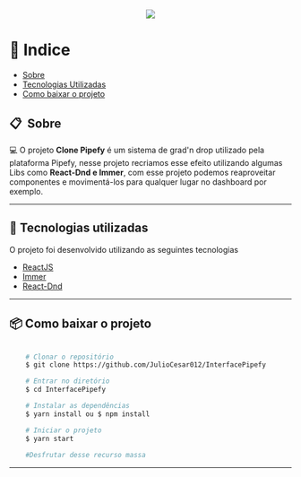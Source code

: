 <h1 align="center">
    <img src="/Pipefy.gif">
</h1>

# 📄 Indice

- [Sobre](#-sobre)
- [Tecnologias Utilizadas](#-tecnologias-utilizadas)
- [Como baixar o projeto](#-como-baixar-o-projeto)

## 📋&nbsp; Sobre

💻 O projeto **Clone Pipefy** é um sistema de grad'n drop utilizado pela plataforma Pipefy, nesse projeto recriamos esse efeito utilizando algumas Libs como **React-Dnd e Immer**, com esse projeto podemos reaproveitar componentes e movimentá-los para qualquer lugar no dashboard por exemplo.

---

## 🚀 Tecnologias utilizadas

O projeto foi desenvolvido utilizando as seguintes tecnologias

- [ReactJS](https://reactjs.org)
- [Immer](https://github.com/immerjs/immer)
- [React-Dnd](https://github.com/react-dnd/react-dnd)

---

## 📦 Como baixar o projeto

```bash

    # Clonar o repositório
    $ git clone https://github.com/JulioCesar012/InterfacePipefy

    # Entrar no diretório
    $ cd InterfacePipefy

    # Instalar as dependências
    $ yarn install ou $ npm install

    # Iniciar o projeto
    $ yarn start
    
    #Desfrutar desse recurso massa
```

---
